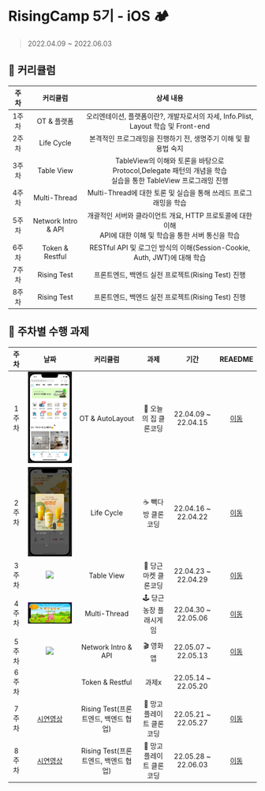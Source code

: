 # RisingCamp 5기 - iOS 🏕
> 2022.04.09 ~ 2022.06.03
> 
## 📌 커리큘럼
| 주차 | 커리큘럼 | 상세 내용 |
| :----------: | :----------: | :----------: |
| 1주차 | OT & 플랫폼 | 오리엔테이션, 플랫폼이란?, 개발자로서의 자세, Info.Plist, Layout 학습 및 Front-end |
| 2주차 | Life Cycle | 본격적인 프로그래밍을 진행하기 전, 생명주기 이해 및 활용법 숙지 |
| 3주차 | Table View | TableView의 이해와 토론을 바탕으로 Protocol,Delegate 패턴의 개념을 학습 <br> 실습을 통한 TableView 프로그래밍  진행 |
| 4주차 | Multi-Thread | Multi-Thread에 대한 토론 및 실습을 통해 쓰레드 프로그래밍을 학습 |
| 5주차 | Network Intro & API | 개괄적인 서버와 클라이언트 개요, HTTP 프로토콜에 대한 이해 <br> API에 대한 이해 및 학습을 통한 서버 통신을 학습 |
| 6주차 | Token & Restful | RESTful API 및 로그인 방식의 이해(Session-Cookie, Auth, JWT)에 대해 학습 |
| 7주차 | Rising Test | 프론트엔드, 백엔드 실전 프로젝트(Rising Test) 진행 |
| 8주차 | Rising Test | 프론트엔드, 백엔드 실전 프로젝트(Rising Test) 진행 |

   
## 📌 주차별 수행 과제

| 주차 | 날짜 | 커리큘럼 | 과제 | 기간 |  REAEDME |   
| :----------: | :----------: | :----------: | :----------: | :----------: | :----------: | 
| 1주차 | <img width="210" src="./gif/week1.gif"> | OT & AutoLayout | 🏡 오늘의 집 클론코딩 | 22.04.09 ~ 22.04.15 | [이동](./week1/TodayHouse/README.md) |
| 2주차 | <img width="210" src="./gif/week2.gif"> | Life Cycle | ☕️ 빽다방 클론코딩 | 22.04.16 ~ 22.04.22 | [이동](./week2/PalksCoffee/README.md) |
| 3주차 | <img width="210" src="./gif/week3.gif"> | Table View | 🥕 당근마켓 클론코딩 | 22.04.23 ~ 22.04.29 | [이동](./week3/DaangnMarket/README.md) |
| 4주차 | <img width="300" src="./gif/week4.gif"> | Multi-Thread | 🕹 당근농장 플래시게임 | 22.04.30 ~ 22.05.06 | [이동](./week4/CarrotFarmGame/README.md) |
| 5주차 | <img width="210" src="./gif/week5.gif"> | Network Intro & API | 🎬 영화 앱 | 22.05.07 ~ 22.05.13 | [이동](./week5/MovieAPI/README.md) |
| 6주차 |  | Token & Restful | 과제x | 22.05.14 ~ 22.05.20 |  |
| 7주차 | [시연영상](https://youtu.be/IF6Fj2cnl7k) | Rising Test(프론트엔드, 백엔드 협업) | 🥭 망고플레이트 클론코딩 | 22.05.21 ~ 22.05.27 | [이동](https://github.com/mock-rp5/mangoplate_ios_jera) |
| 8주차 | [시연영상](https://youtu.be/IF6Fj2cnl7k) | Rising Test(프론트엔드, 백엔드 협업) | 🥭 망고플레이트 클론코딩 | 22.05.28 ~ 22.06.03 | [이동](https://github.com/mock-rp5/mangoplate_ios_jera) |

